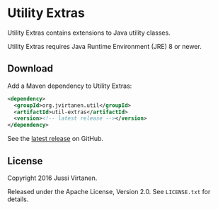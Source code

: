 Utility Extras
==============

Utility Extras contains extensions to Java utility classes.

Utility Extras requires Java Runtime Environment (JRE) 8 or newer.


Download
--------

Add a Maven dependency to Utility Extras:

```xml
<dependency>
  <groupId>org.jvirtanen.util</groupId>
  <artifactId>util-extras</artifactId>
  <version><!-- latest release --></version>
</dependency>
```

See the [latest release][] on GitHub.

  [latest release]: https://github.com/jvirtanen/util-extras/releases/latest


License
-------

Copyright 2016 Jussi Virtanen.

Released under the Apache License, Version 2.0. See `LICENSE.txt` for details.
